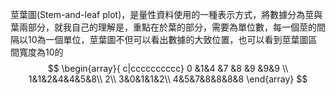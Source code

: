 莖葉圖(Stem-and-leaf plot)，是量性資料使用的一種表示方式，將數據分為莖與葉兩部分，就我自己的理解是，重點在於葉的部分，需要為單位數，每一個莖的間隔以10為一個單位，莖葉圖不但可以看出數據的大致位置，也可以看到莖葉圖區間寬度為10的
$$
\begin{array}{ c|cccccccccc}
0 &1&4 &7 &8 &9 &9&9 \\
1&1&2&4&4&5&8\\
2\\
3&0&1&1&2\\
4&5&7&8&8&8&8
\end{array}
$$